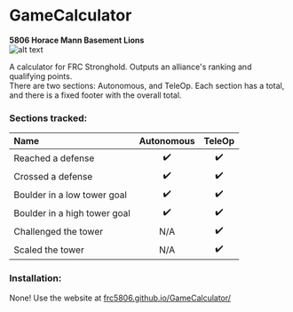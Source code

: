 # GameCalculator

**5806 Horace Mann Basement Lions**  
![alt text](https://avatars3.githubusercontent.com/u/15164506?v=3&s=200 "Basement Lions")

A calculator for FRC Stronghold. Outputs an alliance's ranking and qualifying points.  
There are two sections: Autonomous, and TeleOp. Each section has a total, and there is a fixed footer with the overall total.

### Sections tracked:  


| Name                         | Autonomous          | TeleOp             |
| :-------------               |:--:                | :--:               |
| Reached a defense            | :heavy_check_mark: | :heavy_check_mark: |
| Crossed a defense            | :heavy_check_mark: | :heavy_check_mark: |
| Boulder in a low tower goal  | :heavy_check_mark: | :heavy_check_mark: |
| Boulder in a high tower goal | :heavy_check_mark: | :heavy_check_mark: |
| Challenged the tower         | N/A                | :heavy_check_mark: |
| Scaled the tower             | N/A                | :heavy_check_mark: |


### Installation:  
None! Use the website at [frc5806.github.io/GameCalculator/](http://frc5806.github.io/GameCalculator/ "http://frc5806.github.io/GameCalculator/")
